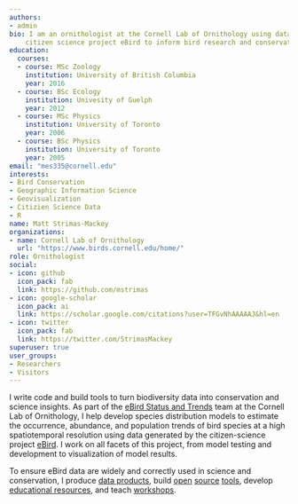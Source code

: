 ```yaml
---
authors:
- admin
bio: I am an ornithologist at the Cornell Lab of Ornithology using data from the
    citizen science project eBird to inform bird research and conservation.
education:
  courses:
  - course: MSc Zoology
    institution: University of British Columbia
    year: 2016
  - course: BSc Ecology
    institution: Univesity of Guelph
    year: 2012
  - course: MSc Physics
    institution: University of Toronto
    year: 2006
  - course: BSc Physics
    institution: University of Toronto
    year: 2005
email: "mes335@cornell.edu"
interests:
- Bird Conservation
- Geographic Information Science
- Geovisualization
- Citizien Science Data
- R
name: Matt Strimas-Mackey
organizations:
- name: Cornell Lab of Ornithology
  url: "https://www.birds.cornell.edu/home/"
role: Ornithologist
social:
- icon: github
  icon_pack: fab
  link: https://github.com/mstrimas
- icon: google-scholar
  icon_pack: ai
  link: https://scholar.google.com/citations?user=TFGvNhAAAAAJ&hl=en
- icon: twitter
  icon_pack: fab
  link: https://twitter.com/StrimasMackey
superuser: true
user_groups:
- Researchers
- Visitors
---
```


I write code and build tools to turn biodiversity data into conservation and science insights. As part of the [eBird Status and Trends](https://ebird.org/science) team at the Cornell Lab of Ornithology, I help develop species distribution models to estimate the occurrence, abundance, and population trends of bird species at a high spatiotemporal resolution using data generated by the citizen-science project [eBird](https://ebird.org/). I work on all facets of this project, from model testing and development to visualization of model results.

 To ensure eBird data are widely and correctly used in science and conservation, I produce [data products](https://ebird.org/science/status-and-trends/download-data), build [open](https://cornelllabofornithology.github.io/auk/) [source](https://cornelllabofornithology.github.io/ebirdst/) [tools](https://prioritizr.net/), develop [educational resources](https://cornelllabofornithology.github.io/ebird-best-practices/), and teach [workshops](http://strimas.com/ebp-workshop/). 